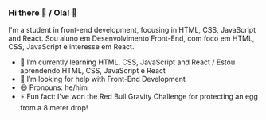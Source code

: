 ### Hi there 👋 / Olá! 👋

I'm a student in front-end development, focusing in HTML, CSS, JavaScript and React. 
Sou aluno em Desenvolvimento Front-End, com foco em HTML, CSS, JavaScript e interesse em React.



- 🌱 I’m currently learning HTML, CSS, JavaScript and React / Estou aprendendo HTML, CSS, JavaScript e React
- 🤔 I’m looking for help with Front-End Development
- 😄 Pronouns: he/him
- ⚡ Fun fact: I've won the Red Bull Gravity Challenge for protecting an egg from a 8 meter drop! 


<!--
**gabrielfranos/gabrielfranos** is a ✨ _special_ ✨ repository because its `README.md` (this file) appears on your GitHub profile.

Here are some ideas to get you started:

- 🔭 I’m currently working on ...
- 🌱 I’m currently learning ...
- 👯 I’m looking to collaborate on ...
- 🤔 I’m looking for help with ...
- 💬 Ask me about ...
- 📫 How to reach me: ...
- 😄 Pronouns: ...
- ⚡ Fun fact: ...
-->
